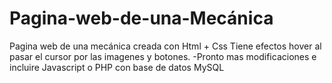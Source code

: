 # Pagina-web-de-una-Mecánica
Pagina web de una mecánica creada con Html + Css
Tiene efectos hover al pasar el cursor por las imagenes y botones.
-Pronto mas modificaciones e incluire Javascript o PHP con base de datos MySQL
